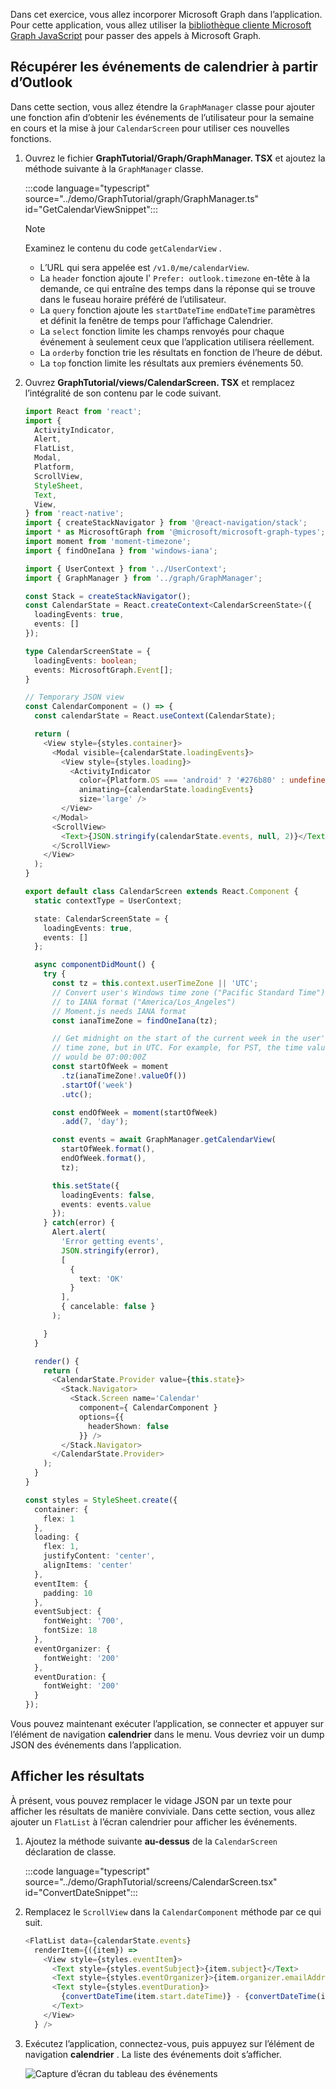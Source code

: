 <!-- markdownlint-disable MD002 MD041 -->

Dans cet exercice, vous allez incorporer Microsoft Graph dans l’application. Pour cette application, vous allez utiliser la [bibliothèque cliente Microsoft Graph JavaScript](https://github.com/microsoftgraph/msgraph-sdk-javascript) pour passer des appels à Microsoft Graph.

## <a name="get-calendar-events-from-outlook"></a>Récupérer les événements de calendrier à partir d’Outlook

Dans cette section, vous allez étendre la `GraphManager` classe pour ajouter une fonction afin d’obtenir les événements de l’utilisateur pour la semaine en cours et la mise à jour `CalendarScreen` pour utiliser ces nouvelles fonctions.

1. Ouvrez le fichier **GraphTutorial/Graph/GraphManager. TSX** et ajoutez la méthode suivante à la `GraphManager` classe.

    :::code language="typescript" source="../demo/GraphTutorial/graph/GraphManager.ts" id="GetCalendarViewSnippet":::

    > [!NOTE]
    > Examinez le contenu du code `getCalendarView` .
    >
    > - L’URL qui sera appelée est `/v1.0/me/calendarView`.
    > - La `header` fonction ajoute l' `Prefer: outlook.timezone` en-tête à la demande, ce qui entraîne des temps dans la réponse qui se trouve dans le fuseau horaire préféré de l’utilisateur.
    > - La `query` fonction ajoute les `startDateTime` `endDateTime` paramètres et définit la fenêtre de temps pour l’affichage Calendrier.
    > - La `select` fonction limite les champs renvoyés pour chaque événement à seulement ceux que l’application utilisera réellement.
    > - La `orderby` fonction trie les résultats en fonction de l’heure de début.
    > - La `top` fonction limite les résultats aux premiers événements 50.

1. Ouvrez **GraphTutorial/views/CalendarScreen. TSX** et remplacez l’intégralité de son contenu par le code suivant.

    ```typescript
    import React from 'react';
    import {
      ActivityIndicator,
      Alert,
      FlatList,
      Modal,
      Platform,
      ScrollView,
      StyleSheet,
      Text,
      View,
    } from 'react-native';
    import { createStackNavigator } from '@react-navigation/stack';
    import * as MicrosoftGraph from '@microsoft/microsoft-graph-types';
    import moment from 'moment-timezone';
    import { findOneIana } from 'windows-iana';

    import { UserContext } from '../UserContext';
    import { GraphManager } from '../graph/GraphManager';

    const Stack = createStackNavigator();
    const CalendarState = React.createContext<CalendarScreenState>({
      loadingEvents: true,
      events: []
    });

    type CalendarScreenState = {
      loadingEvents: boolean;
      events: MicrosoftGraph.Event[];
    }

    // Temporary JSON view
    const CalendarComponent = () => {
      const calendarState = React.useContext(CalendarState);

      return (
        <View style={styles.container}>
          <Modal visible={calendarState.loadingEvents}>
            <View style={styles.loading}>
              <ActivityIndicator
                color={Platform.OS === 'android' ? '#276b80' : undefined}
                animating={calendarState.loadingEvents}
                size='large' />
            </View>
          </Modal>
          <ScrollView>
            <Text>{JSON.stringify(calendarState.events, null, 2)}</Text>
          </ScrollView>
        </View>
      );
    }

    export default class CalendarScreen extends React.Component {
      static contextType = UserContext;

      state: CalendarScreenState = {
        loadingEvents: true,
        events: []
      };

      async componentDidMount() {
        try {
          const tz = this.context.userTimeZone || 'UTC';
          // Convert user's Windows time zone ("Pacific Standard Time")
          // to IANA format ("America/Los_Angeles")
          // Moment.js needs IANA format
          const ianaTimeZone = findOneIana(tz);

          // Get midnight on the start of the current week in the user's
          // time zone, but in UTC. For example, for PST, the time value
          // would be 07:00:00Z
          const startOfWeek = moment
            .tz(ianaTimeZone!.valueOf())
            .startOf('week')
            .utc();

          const endOfWeek = moment(startOfWeek)
            .add(7, 'day');

          const events = await GraphManager.getCalendarView(
            startOfWeek.format(),
            endOfWeek.format(),
            tz);

          this.setState({
            loadingEvents: false,
            events: events.value
          });
        } catch(error) {
          Alert.alert(
            'Error getting events',
            JSON.stringify(error),
            [
              {
                text: 'OK'
              }
            ],
            { cancelable: false }
          );

        }
      }

      render() {
        return (
          <CalendarState.Provider value={this.state}>
            <Stack.Navigator>
              <Stack.Screen name='Calendar'
                component={ CalendarComponent }
                options={{
                  headerShown: false
                }} />
            </Stack.Navigator>
          </CalendarState.Provider>
        );
      }
    }

    const styles = StyleSheet.create({
      container: {
        flex: 1
      },
      loading: {
        flex: 1,
        justifyContent: 'center',
        alignItems: 'center'
      },
      eventItem: {
        padding: 10
      },
      eventSubject: {
        fontWeight: '700',
        fontSize: 18
      },
      eventOrganizer: {
        fontWeight: '200'
      },
      eventDuration: {
        fontWeight: '200'
      }
    });
    ```

Vous pouvez maintenant exécuter l’application, se connecter et appuyer sur l’élément de navigation **calendrier** dans le menu. Vous devriez voir un dump JSON des événements dans l’application.

## <a name="display-the-results"></a>Afficher les résultats

À présent, vous pouvez remplacer le vidage JSON par un texte pour afficher les résultats de manière conviviale. Dans cette section, vous allez ajouter un `FlatList` à l’écran calendrier pour afficher les événements.

1. Ajoutez la méthode suivante **au-dessus** de la `CalendarScreen` déclaration de classe.

    :::code language="typescript" source="../demo/GraphTutorial/screens/CalendarScreen.tsx" id="ConvertDateSnippet":::

1. Remplacez le `ScrollView` dans la `CalendarComponent` méthode par ce qui suit.

    ```typescript
    <FlatList data={calendarState.events}
      renderItem={({item}) =>
        <View style={styles.eventItem}>
          <Text style={styles.eventSubject}>{item.subject}</Text>
          <Text style={styles.eventOrganizer}>{item.organizer.emailAddress.name}</Text>
          <Text style={styles.eventDuration}>
            {convertDateTime(item.start.dateTime)} - {convertDateTime(item.end.dateTime)}
          </Text>
        </View>
      } />
    ```

1. Exécutez l’application, connectez-vous, puis appuyez sur l’élément de navigation **calendrier** . La liste des événements doit s’afficher.

    ![Capture d’écran du tableau des événements](./images/calendar-list.png)
